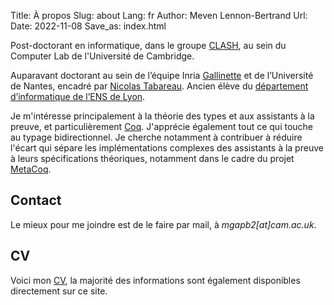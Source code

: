 Title: À propos
Slug: about
Lang: fr
Author: Meven Lennon-Bertrand
Url: 
Date: 2022-11-08
Save_as: index.html

Post-doctorant en informatique, dans le groupe [CLASH](https://www.cl.cam.ac.uk/research/clash/), au sein du Computer Lab de l'Université de Cambridge.

Auparavant doctorant au sein de l’équipe Inria [Gallinette](http://gallinette.inria.fr/) et de l’Université de Nantes, encadré par [Nicolas Tabareau](http://tabareau.fr).
Ancien élève du [département d’informatique de l’ENS de Lyon](http://www.ens-lyon.fr/DI/).

Je m'intéresse principalement à la théorie des types et aux assistants à la preuve, et particulièrement [Coq](https://coq.inria.fr/).
J'apprécie également tout ce qui touche au typage bidirectionnel.
Je cherche notamment à contribuer à réduire l'écart qui sépare les implémentations complexes des assistants à la preuve à leurs spécifications théoriques, notamment dans le cadre du projet [MetaCoq](https://metacoq.github.io).

## Contact

Le mieux pour me joindre est de le faire par mail, à *mgapb2\[at\]cam.ac.uk*.

## CV

Voici mon [CV]({static}/documents/CV-fr.pdf), la majorité des informations sont également disponibles directement sur ce site.